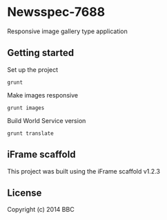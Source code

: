 # Newsspec-7688

Responsive image gallery type application

## Getting started

Set up the project

```
grunt
```

Make images responsive

```
grunt images
```

Build World Service version

```
grunt translate
```

## iFrame scaffold

This project was built using the iFrame scaffold v1.2.3

## License
Copyright (c) 2014 BBC